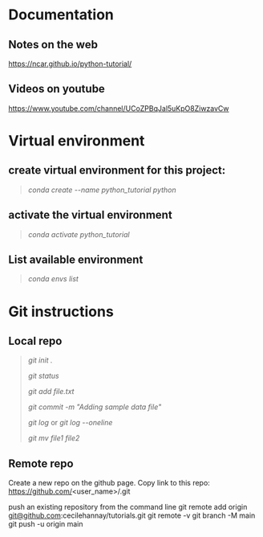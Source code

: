 # Documentation  

## Notes on the web
https://ncar.github.io/python-tutorial/

## Videos on youtube
https://www.youtube.com/channel/UCoZPBqJal5uKpO8ZiwzavCw


# Virtual environment 

## create virtual environment for this project:
>*conda create --name python_tutorial python*

## activate the virtual environment
>*conda activate python_tutorial*

## List available environment
>*conda envs list*


# Git instructions

## Local repo
>*git init .*
>
>*git status*
>
>*git add file.txt*
>
>*git commit -m "Adding sample data file"*
>
>*git log* or *git log --oneline*
>
>*git mv file1 file2*

## Remote repo
Create a new repo on the github page. Copy link to this repo: https://github.com/<user_name>/<repo>.git

push an existing repository from the command line
git remote add origin git@github.com:cecilehannay/tutorials.git
git remote -v
git branch -M main
git push -u origin main
